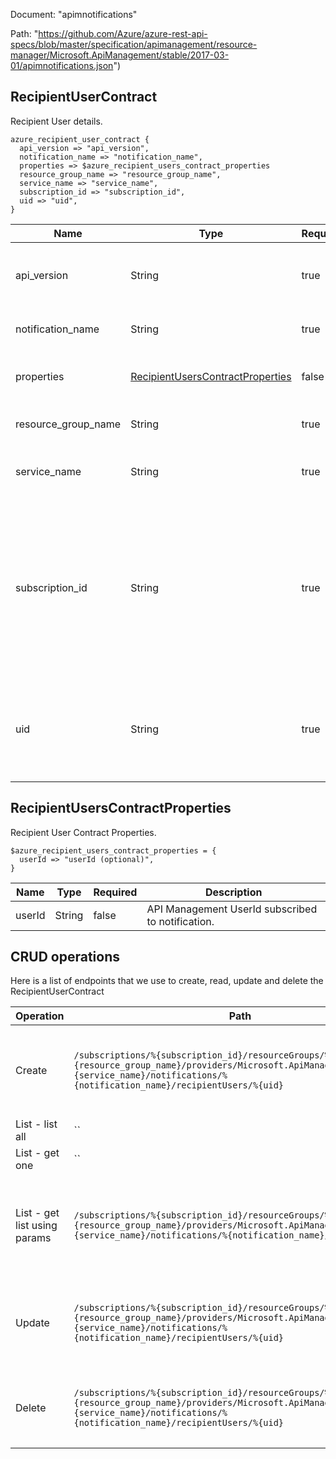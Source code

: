 Document: "apimnotifications"


Path: "https://github.com/Azure/azure-rest-api-specs/blob/master/specification/apimanagement/resource-manager/Microsoft.ApiManagement/stable/2017-03-01/apimnotifications.json")

## RecipientUserContract

Recipient User details.

```puppet
azure_recipient_user_contract {
  api_version => "api_version",
  notification_name => "notification_name",
  properties => $azure_recipient_users_contract_properties
  resource_group_name => "resource_group_name",
  service_name => "service_name",
  subscription_id => "subscription_id",
  uid => "uid",
}
```

| Name        | Type           | Required       | Description       |
| ------------- | ------------- | ------------- | ------------- |
|api_version | String | true | Version of the API to be used with the client request. |
|notification_name | String | true | Notification Name Identifier. |
|properties | [RecipientUsersContractProperties](#recipientuserscontractproperties) | false | Recipient User entity contract properties. |
|resource_group_name | String | true | The name of the resource group. |
|service_name | String | true | The name of the API Management service. |
|subscription_id | String | true | Subscription credentials which uniquely identify Microsoft Azure subscription. The subscription ID forms part of the URI for every service call. |
|uid | String | true | User identifier. Must be unique in the current API Management service instance. |
        
## RecipientUsersContractProperties

Recipient User Contract Properties.

```puppet
$azure_recipient_users_contract_properties = {
  userId => "userId (optional)",
}
```

| Name        | Type           | Required       | Description       |
| ------------- | ------------- | ------------- | ------------- |
|userId | String | false | API Management UserId subscribed to notification. |



## CRUD operations

Here is a list of endpoints that we use to create, read, update and delete the RecipientUserContract

| Operation | Path | Verb | Description | OperationID |
| ------------- | ------------- | ------------- | ------------- | ------------- |
|Create|`/subscriptions/%{subscription_id}/resourceGroups/%{resource_group_name}/providers/Microsoft.ApiManagement/service/%{service_name}/notifications/%{notification_name}/recipientUsers/%{uid}`|Put|Adds the API Management User to the list of Recipients for the Notification.|NotificationRecipientUser_CreateOrUpdate|
|List - list all|``||||
|List - get one|``||||
|List - get list using params|`/subscriptions/%{subscription_id}/resourceGroups/%{resource_group_name}/providers/Microsoft.ApiManagement/service/%{service_name}/notifications/%{notification_name}/recipientUsers`|Get|Gets the list of the Notification Recipient User subscribed to the notification.|NotificationRecipientUser_ListByNotification|
|Update|`/subscriptions/%{subscription_id}/resourceGroups/%{resource_group_name}/providers/Microsoft.ApiManagement/service/%{service_name}/notifications/%{notification_name}/recipientUsers/%{uid}`|Put|Adds the API Management User to the list of Recipients for the Notification.|NotificationRecipientUser_CreateOrUpdate|
|Delete|`/subscriptions/%{subscription_id}/resourceGroups/%{resource_group_name}/providers/Microsoft.ApiManagement/service/%{service_name}/notifications/%{notification_name}/recipientUsers/%{uid}`|Delete|Removes the API Management user from the list of Notification.|NotificationRecipientUser_Delete|
